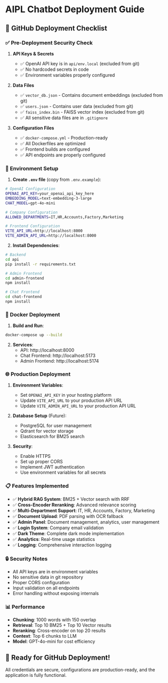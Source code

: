 # AIPL Chatbot Deployment Guide

## 🚀 GitHub Deployment Checklist

### ✅ Pre-Deployment Security Check

1. **API Keys & Secrets**
   - ✅ OpenAI API key is in `api/env.local` (excluded from git)
   - ✅ No hardcoded secrets in code
   - ✅ Environment variables properly configured

2. **Data Files**
   - ✅ `vector_db.json` - Contains document embeddings (excluded from git)
   - ✅ `users.json` - Contains user data (excluded from git)
   - ✅ `faiss_index.bin` - FAISS vector index (excluded from git)
   - ✅ All sensitive data files are in `.gitignore`

3. **Configuration Files**
   - ✅ `docker-compose.yml` - Production-ready
   - ✅ All Dockerfiles are optimized
   - ✅ Frontend builds are configured
   - ✅ API endpoints are properly configured

### 🔧 Environment Setup

1. **Create `.env` file** (copy from `.env.example`):
```bash
# OpenAI Configuration
OPENAI_API_KEY=your_openai_api_key_here
EMBEDDING_MODEL=text-embedding-3-large
CHAT_MODEL=gpt-4o-mini

# Company Configuration
ALLOWED_DEPARTMENTS=IT,HR,Accounts,Factory,Marketing

# Frontend Configuration
VITE_API_URL=http://localhost:8000
VITE_ADMIN_API_URL=http://localhost:8000
```

2. **Install Dependencies**:
```bash
# Backend
cd api
pip install -r requirements.txt

# Admin Frontend
cd admin-frontend
npm install

# Chat Frontend
cd chat-frontend
npm install
```

### 🐳 Docker Deployment

1. **Build and Run**:
```bash
docker-compose up --build
```

2. **Services**:
   - API: http://localhost:8000
   - Chat Frontend: http://localhost:5173
   - Admin Frontend: http://localhost:5174

### 🌐 Production Deployment

1. **Environment Variables**:
   - Set `OPENAI_API_KEY` in your hosting platform
   - Update `VITE_API_URL` to your production API URL
   - Update `VITE_ADMIN_API_URL` to your production API URL

2. **Database Setup** (Future):
   - PostgreSQL for user management
   - Qdrant for vector storage
   - Elasticsearch for BM25 search

3. **Security**:
   - Enable HTTPS
   - Set up proper CORS
   - Implement JWT authentication
   - Use environment variables for all secrets

### 📋 Features Implemented

- ✅ **Hybrid RAG System**: BM25 + Vector search with RRF
- ✅ **Cross-Encoder Reranking**: Advanced relevance scoring
- ✅ **Multi-Department Support**: IT, HR, Accounts, Factory, Marketing
- ✅ **Document Upload**: PDF parsing with OCR fallback
- ✅ **Admin Panel**: Document management, analytics, user management
- ✅ **Login System**: Company email validation
- ✅ **Dark Theme**: Complete dark mode implementation
- ✅ **Analytics**: Real-time usage statistics
- ✅ **Logging**: Comprehensive interaction logging

### 🔒 Security Notes

- All API keys are in environment variables
- No sensitive data in git repository
- Proper CORS configuration
- Input validation on all endpoints
- Error handling without exposing internals

### 📊 Performance

- **Chunking**: 1000 words with 150 overlap
- **Retrieval**: Top 10 BM25 + Top 10 Vector results
- **Reranking**: Cross-encoder on top 20 results
- **Context**: Top 6 chunks to LLM
- **Model**: GPT-4o-mini for cost efficiency

## 🎯 Ready for GitHub Deployment!

All credentials are secure, configurations are production-ready, and the application is fully functional.
